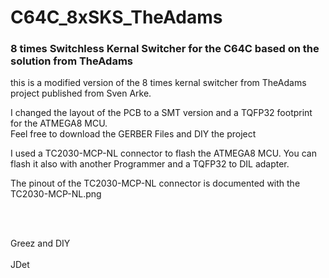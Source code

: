 # C64C_8xSKS_TheAdams
<h3>8 times Switchless Kernal Switcher for the C64C based on the solution from TheAdams</h3>
<p>this is a modified version of the 8 times kernal switcher from TheAdams project published from Sven Arke.</p>
<p>I changed the layout of the PCB to a SMT version and a TQFP32 footprint for the ATMEGA8 MCU.</br>
Feel free to download the GERBER Files and DIY the project</p>
<p>I used a TC2030-MCP-NL connector to flash the ATMEGA8 MCU. You can flash it also with another Programmer and a TQFP32 to DIL adapter.</p>
<p>The pinout of the TC2030-MCP-NL connector is documented with the TC2030-MCP-NL.png</p>
</br></br>
<p>Greez and DIY </br></br> JDet</p>
